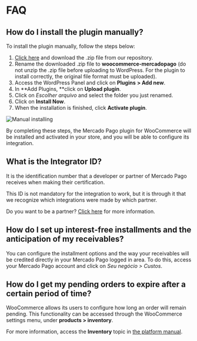 # FAQ

## How do I install the plugin manually?

To install the plugin manually, follow the steps below: 


1. [Click here](https://github.com/mercadopago/cart-woocommerce/archive/master.zip) and download the .zip file from our repository.
2. Rename the downloaded .zip file to **woocommerce-mercadopago** (do not unzip the .zip file before uploading to WordPress. For the plugin to install correctly, the original file format must be uploaded).
3. Access the WordPress Panel and click on **Plugins** **> Add new**.
4. In **Add Plugins, **click on **Upload plugin**.
5. Click on _Escolher arquivo_ and select the folder you just renamed.
6. Click on **Install Now**.
7. When the installation is finished, click **Activate plugin**.

![Manual installing](/images/woocomerce/en_manual_installing.gif)

By completing these steps, the Mercado Pago plugin for WooCommerce will be installed and activated in your store, and you will be able to configure its integration.

## What is the Integrator ID?

It is the identification number that a developer or partner of Mercado Pago receives when making their certification. 

This ID is not mandatory for the integration to work, but it is through it that we recognize which integrations were made by which partner.

Do you want to be a partner? [Click here](https://www.mercadopago.com.br/developers/pt/developer-program#dev-program-benefits) for more information.

## How do I set up interest-free installments and the anticipation of my receivables?

You can configure the installment options and the way your receivables will be credited directly in your Mercado Pago logged in area. To do this, access your Mercado Pago account and click on _Seu negócio > Custos_.

## How do I get my pending orders to expire after a certain period of time?

WooCommerce allows its users to configure how long an order will remain pending. This functionality can be accessed through the WooCommerce settings menu, under  **products > inventory**. 

For more information, access the **Inventory** topic in [the platform manual](https://docs.woocommerce.com/document/perguntas-frequentes-sobre-reservas/).